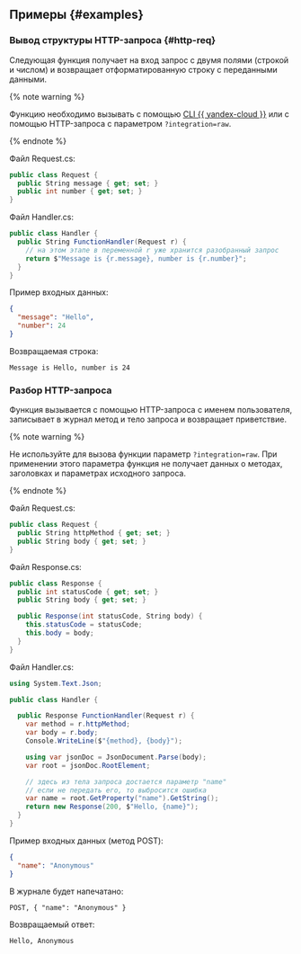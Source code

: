 ## Примеры {#examples}

### Вывод структуры HTTP-запроса {#http-req}

Следующая функция получает на вход запрос с двумя полями (строкой и числом) и возвращает отформатированную строку с переданными данными.

{% note warning %}

Функцию необходимо вызывать с помощью [CLI {{ yandex-cloud }}](../../functions/concepts/function-invoke.md) или с помощью HTTP-запроса с параметром `?integration=raw`.

{% endnote %}

Файл Request.cs:

```C#
public class Request {
  public String message { get; set; }
  public int number { get; set; }
}
```

Файл Handler.cs:

```C#
public class Handler {
  public String FunctionHandler(Request r) {
    // на этом этапе в переменной r уже хранится разобранный запрос
    return $"Message is {r.message}, number is {r.number}";
  }
}
```

Пример входных данных:

```json
{
  "message": "Hello",
  "number": 24
}
```

Возвращаемая строка:

```
Message is Hello, number is 24
```

### Разбор HTTP-запроса

Функция вызывается с помощью HTTP-запроса с именем пользователя, записывает в журнал метод и тело запроса и возвращает приветствие.

{% note warning %}

Не используйте для вызова функции параметр `?integration=raw`. При применении этого параметра функция не получает данных о методах, заголовках и параметрах исходного запроса.

{% endnote %}

Файл Request.cs:

```C#
public class Request {
  public String httpMethod { get; set; }
  public String body { get; set; }
}
```

Файл Response.cs:

```C#
public class Response {
  public int statusCode { get; set; }
  public String body { get; set; }

  public Response(int statusCode, String body) {
    this.statusCode = statusCode;
    this.body = body;
  }
}
```

Файл Handler.cs:

```C#
using System.Text.Json;

public class Handler {

  public Response FunctionHandler(Request r) {
    var method = r.httpMethod;
    var body = r.body;
    Console.WriteLine($"{method}, {body}");

    using var jsonDoc = JsonDocument.Parse(body);
    var root = jsonDoc.RootElement;

    // здесь из тела запроса достается параметр "name"
    // если не передать его, то выбросится ошибка
    var name = root.GetProperty("name").GetString(); 
    return new Response(200, $"Hello, {name}");
  }
}
```

Пример входных данных (метод POST):

```json
{
  "name": "Anonymous"
}
```

В журнале будет напечатано:

```
POST, { "name": "Anonymous" }
```

Возвращаемый ответ:

```
Hello, Anonymous
```